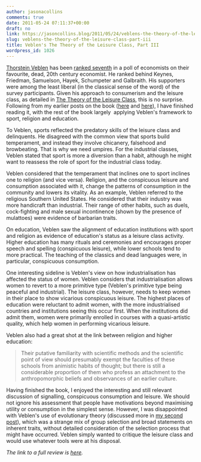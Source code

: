 ```yaml
---
author: jasonacollins
comments: true
date: 2011-05-24 07:11:37+00:00
draft: no
link: https://jasoncollins.blog/2011/05/24/veblens-the-theory-of-the-leisure-class-part-iii/
slug: veblens-the-theory-of-the-leisure-class-part-iii
title: Veblen's The Theory of the Leisure Class, Part III
wordpress_id: 1026
---
```


[Thorstein Veblen](http://en.wikipedia.org/wiki/Thorstein_Veblen) has been [ranked seventh](http://econjwatch.org/file_download/487/DavisMay2011.pdf) in a poll of economists on their favourite, dead, 20th century economist. He ranked behind Keynes, Friedman, Samuelson, Hayek, Schumpeter and Galbraith. His supporters were among the least liberal (in the classical sense of the word) of the survey participants. Given his approach to consumerism and the leisure class, as detailed in [The Theory of the Leisure Class](https://jasoncollins.blog/2018/04/25/thorstein-veblens-the-theory-of-the-leisure-class/), this is no surprise. Following from my earlier posts on the book ([here](https://jasoncollins.blog/2011/05/11/veblens-the-theory-of-the-leisure-class/) and [here](https://jasoncollins.blog/2011/05/16/veblens-the-theory-of-the-leisure-class-part-ii/)), I have finished reading it, with the rest of the book largely  applying Veblen's framework to sport, religion and education.

To Veblen, sports reflected the predatory skills of the leisure class and delinquents. He disagreed with the common view that sports build temperament, and instead they involve chicanery, falsehood and browbeating. That is why we need umpires. For the industrial classes, Veblen stated that sport is more a diversion than a habit, although he might want to reassess the role of sport for the industrial class today.

Veblen considered that the temperament that inclines one to sport inclines one to religion (and vice versa). Religion, and the conspicuous leisure and consumption associated with it, change the patterns of consumption in the community and lowers its vitality. As an example, Veblen referred to the religious Southern United States. He considered that their industry was more handicraft than industrial. Their range of other habits, such as duels, cock-fighting and male sexual incontinence (shown by the presence of mulattoes) were evidence of barbarian traits.

On education, Veblen saw the alignment of education institutions with sport and religion as evidence of education's status as a leisure class activity. Higher education has many rituals and ceremonies and encourages proper speech and spelling (conspicuous leisure), while lower schools tend to more practical. The teaching of the classics and dead languages were, in particular, conspicuous consumption.

One interesting sideline is Veblen's view on how industrialisation has affected the status of women. Veblen considers that industrialisation allows women to revert to a more primitive type (Veblen's primitive type being peaceful and industrial). The leisure class, however, needs to keep women in their place to show vicarious conspicuous leisure. The highest places of education were reluctant to admit women, with the more industrialised countries and institutions seeing this occur first. When the institutions did admit them, women were primarily enrolled in courses with a quasi-artistic quality, which help women in performing vicarious leisure.

Veblen also had a great shot at the link between religion and higher education:


<blockquote>Their putative familiarity with scientific methods and the scientific point of view should presumably exempt the faculties of these schools from animistic habits of thought; but there is still a considerable proportion of them who profess an attachment to the anthropomorphic beliefs and observances of an earlier culture.</blockquote>


Having finished the book, I enjoyed the interesting and still relevant discussion of signalling, conspicuous consumption and leisure. We should not ignore his assessment that people have motivations beyond maximising utility or consumption in the simplest sense. However, I was disappointed with Veblen's use of evolutionary theory (discussed more in [my second post](https://jasoncollins.blog/2011/05/veblens-the-theory-of-the-leisure-class-part-ii/)), which was a strange mix of group selection and broad statements on inherent traits, without detailed consideration of the selection process that might have occurred. Veblen simply wanted to critique the leisure class and would use whatever tools were at his disposal.

_The link to a full review is [here](https://jasoncollins.blog/2018/04/25/thorstein-veblens-the-theory-of-the-leisure-class/)._
